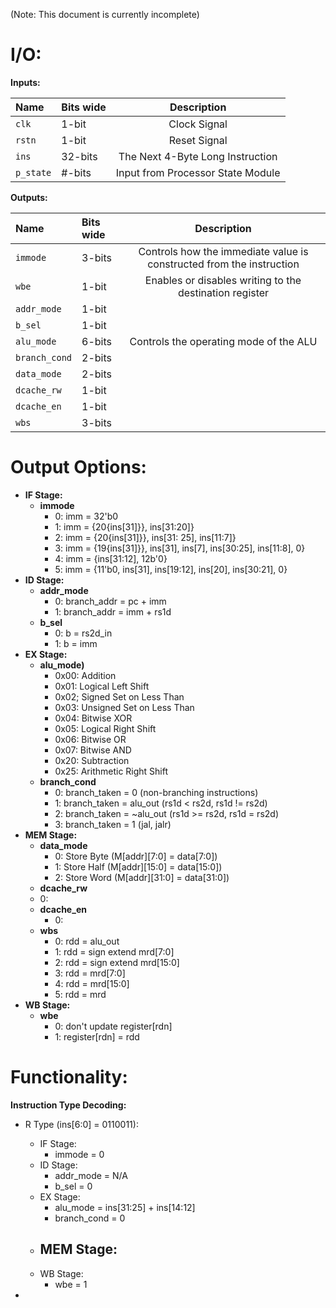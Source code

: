 (Note: This document is currently incomplete)
# **I/O:**

**Inputs:**

|Name|Bits wide|Description|
|:---|:---|:---:|
|```clk```|1-bit|Clock Signal|
|```rstn```|1-bit|Reset Signal|
|```ins```|32-bits|The Next 4-Byte Long Instruction|
|```p_state```|#-bits|Input from Processor State Module|

**Outputs:**

|Name|Bits wide|Description|
|:---|:---|:---:|
|```immode```|3-bits|Controls how the immediate value is constructed from the instruction|
|```wbe```|1-bit|Enables or disables writing to the destination register|
|```addr_mode```|1-bit|
|```b_sel```|1-bit|
|```alu_mode```|6-bits|Controls the operating mode of the ALU|
|```branch_cond```|2-bits|
|```data_mode```|2-bits|
|```dcache_rw```|1-bit|
|```dcache_en```|1-bit|
|```wbs```|3-bits|

# **Output Options:**

- **IF Stage:**
  - **immode**
    - 0: imm = 32'b0
    - 1: imm = {20{ins[31]}}, ins[31:20]}
    - 2: imm = {20{ins[31]}}, ins[31: 25], ins[11:7]}
    - 3: imm = {19{ins[31]}}, ins[31], ins[7], ins[30:25], ins[11:8], 0}
    - 4: imm = {ins[31:12], 12b'0}
    - 5: imm = {11'b0, ins[31], ins[19:12], ins[20], ins[30:21], 0}
- **ID Stage:**
  - **addr_mode**
    - 0: branch_addr = pc + imm
    - 1: branch_addr = imm + rs1d
  - **b_sel**
    - 0: b = rs2d_in
    - 1: b = imm
- **EX Stage:**
  - **alu_mode)**
    - 0x00: Addition
    - 0x01: Logical Left Shift
    - 0x02; Signed Set on Less Than
    - 0x03: Unsigned Set on Less Than
    - 0x04: Bitwise XOR
    - 0x05: Logical Right Shift
    - 0x06: Bitwise OR
    - 0x07: Bitwise AND
    - 0x20: Subtraction
    - 0x25: Arithmetic Right Shift
  - **branch_cond**
    - 0: branch_taken = 0 (non-branching instructions)
    - 1: branch_taken = alu_out (rs1d < rs2d, rs1d != rs2d)
    - 2: branch_taken = ~alu_out (rs1d >= rs2d, rs1d = rs2d)
    - 3: branch_taken = 1 (jal, jalr)
- **MEM Stage:**
  - **data_mode**
    - 0: Store Byte (M[addr][7:0] = data[7:0])
    - 1: Store Half (M[addr][15:0] = data[15:0])
    - 2: Store Word (M[addr][31:0] = data[31:0])
  - **dcache_rw**
   - 0:
  - **dcache_en**
    - 0:
  - **wbs**
    - 0: rdd = alu\_out
    - 1: rdd = sign extend mrd[7:0]
    - 2: rdd = sign extend mrd[15:0]
    - 3: rdd = mrd[7:0]
    - 4: rdd = mrd[15:0]
    - 5: rdd = mrd
- **WB Stage:**
  - **wbe**
    - 0: don't update register[rdn]
    - 1: register[rdn] = rdd

# **Functionality:**

**Instruction Type Decoding:**

- R Type (ins[6:0] = 0110011):
  - IF Stage:
    - immode = 0
  - ID Stage:
    - addr_mode = N/A
    - b_sel = 0
  - EX Stage:
    - alu_mode = ins[31:25] + ins[14:12]
    - branch_cond = 0
  - MEM Stage:
    - 
  - WB Stage:
    - wbe = 1

- 

